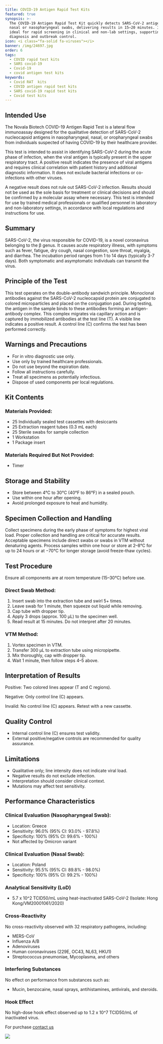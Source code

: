```yaml
---
title: COVID-19 Antigen Rapid Test Kits
featured: true
synopsis: >-
  The COVID-19 Antigen Rapid Test Kit quickly detects SARS-CoV-2 antigens from
  nasal or nasopharyngeal swabs, delivering results in 15–20 minutes. It is
  ideal for rapid screening in clinical and non-lab settings, supporting timely
  diagnosis and outbreak control.
icon: <i class="fa-solid fa-viruses"></i>
banner: /img/24697.jpg
order: 6
tags:
  - COVID rapid test kits
  - SARS covid-19
  - Covid-19
  - covid antigen test kits
keywords:
  - Covid RAT  kits
  - COVID antigen rapid test kits
  - SARS covid-19 rapid test kits
  - Covid test kits
---
```


## Intended Use

The Novala Biotech COVID-19 Antigen Rapid Test is a lateral flow immunoassay designed for the qualitative detection of SARS-CoV-2 nucleocapsid antigens in nasopharyngeal, nasal, or oropharyngeal swabs from individuals suspected of having COVID-19 by their healthcare provider.

This test is intended to assist in identifying SARS-CoV-2 during the acute phase of infection, when the viral antigen is typically present in the upper respiratory tract. A positive result indicates the presence of viral antigens and requires clinical correlation with patient history and additional diagnostic information. It does not exclude bacterial infections or co-infections with other viruses.

A negative result does not rule out SARS-CoV-2 infection. Results should not be used as the sole basis for treatment or clinical decisions and should be confirmed by a molecular assay where necessary. This test is intended for use by trained medical professionals or qualified personnel in laboratory and non-laboratory settings, in accordance with local regulations and instructions for use.

## Summary

SARS-CoV-2, the virus responsible for COVID-19, is a novel coronavirus belonging to the β genus. It causes acute respiratory illness, with symptoms such as fever, fatigue, dry cough, nasal congestion, sore throat, myalgia, and diarrhea. The incubation period ranges from 1 to 14 days (typically 3-7 days). Both symptomatic and asymptomatic individuals can transmit the virus.

## Principle of the Test

This test operates on the double-antibody sandwich principle. Monoclonal antibodies against the SARS-CoV-2 nucleocapsid protein are conjugated to colored microparticles and placed on the conjugation pad. During testing, the antigen in the sample binds to these antibodies forming an antigen-antibody complex. This complex migrates via capillary action and is captured by immobilized antibodies at the test line (T). A visible line indicates a positive result. A control line (C) confirms the test has been performed correctly.

## Warnings and Precautions

* For in vitro diagnostic use only.
* Use only by trained healthcare professionals.
* Do not use beyond the expiration date.
* Follow all instructions carefully.
* Treat all specimens as potentially infectious.
* Dispose of used components per local regulations.

## Kit Contents

### Materials Provided:

* 25 Individually sealed test cassettes with desiccants
* 25 Extraction reagent tubes (0.3 mL each)
* 25 Sterile swabs for sample collection
* 1 Workstation
* 1 Package insert

### Materials Required But Not Provided:

* Timer

## Storage and Stability

* Store between 4°C to 30°C (40°F to 86°F) in a sealed pouch.
* Use within one hour after opening.
* Avoid prolonged exposure to heat and humidity.

## Specimen Collection and Handling

Collect specimens during the early phase of symptoms for highest viral load. Proper collection and handling are critical for accurate results. Acceptable specimens include direct swabs or swabs in VTM without denaturing agents. Process samples within one hour or store at 2–8°C for up to 24 hours or at −70°C for longer storage (avoid freeze-thaw cycles).

## Test Procedure

Ensure all components are at room temperature (15–30°C) before use.

### Direct Swab Method:

1. Insert swab into the extraction tube and swirl 5+ times.
2. Leave swab for 1 minute, then squeeze out liquid while removing.
3. Cap tube with dropper tip.
4. Apply 3 drops (approx. 100 μL) to the specimen well.
5. Read result at 15 minutes. Do not interpret after 20 minutes.

### VTM Method:

1. Vortex specimen in VTM.
2. Transfer 300 μL to extraction tube using micropipette.
3. Mix thoroughly, cap with dropper tip.
4. Wait 1 minute, then follow steps 4–5 above.

## Interpretation of Results

Positive: Two colored lines appear (T and C regions).

Negative: Only control line (C) appears.

Invalid: No control line (C) appears. Retest with a new cassette.

## Quality Control

* Internal control line (C) ensures test validity.
* External positive/negative controls are recommended for quality assurance.

## Limitations

* Qualitative only; line intensity does not indicate viral load.
* Negative results do not exclude infection.
* Interpretation should consider clinical context.
* Mutations may affect test sensitivity.

## Performance Characteristics

### Clinical Evaluation (Nasopharyngeal Swab):

* Location: Greece
* Sensitivity: 96.0% (95% CI: 93.0% - 97.8%)
* Specificity: 100% (95% CI: 99.6% - 100%)
* Not affected by Omicron variant

### Clinical Evaluation (Nasal Swab):

* Location: Poland
* Sensitivity: 95.5% (95% CI: 89.8% - 98.0%)
* Specificity: 100% (95% CI: 99.2% - 100%)

### Analytical Sensitivity (LoD)

* 5.7 x 10^2 TCID50/mL using heat-inactivated SARS-CoV-2 (Isolate: Hong Kong/VM20001061/2020)

### Cross-Reactivity

No cross-reactivity observed with 32 respiratory pathogens, including:

* MERS-CoV
* Influenza A/B
* Adenoviruses
* Human coronaviruses (229E, OC43, NL63, HKU1)
* Streptococcus pneumoniae, Mycoplasma, and others

### Interfering Substances

No effect on performance from substances such as:

* Mucin, benzocaine, nasal sprays, antihistamines, antivirals, and steroids.

### Hook Effect

No high-dose hook effect observed up to 1.2 x 10^7 TCID50/mL of inactivated virus.

For purchase [contact us](https://novala.com.np/contact/)

![](/img/hand-with-protective-gloves-making-covid-test.jpg)

